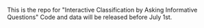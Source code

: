 This is the repo for "Interactive Classification by Asking Informative Questions"
Code and data will be released before July 1st. 
